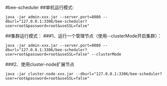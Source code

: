 #bee-scheduler
##单机运行模式:
```shell
java -jar admin-xxx.jar --server.port=8080 --dburl="127.0.0.1:3306/bee-scheduler?user=root&password=root&useSSL=false"
```

##集群运行模式：
###1、运行一个管理节点（使用--clusterMode开启集群）：
```shell
java -jar admin-xxx.jar --server.port=8080 --dburl="127.0.0.1:3306/bee-scheduler?user=root&password=root&useSSL=false" --clusterMode
```

###2、使用cluster-node扩展节点
```shell
java -jar cluster-node-xxx.jar --dburl="127.0.0.1:3306/bee-scheduler?user=root&password=root&useSSL=false"
```